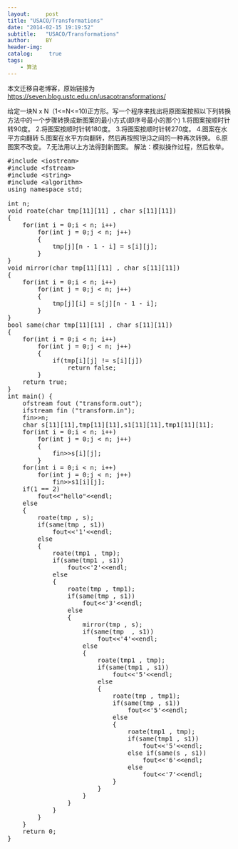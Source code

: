 ```yaml
---
layout:     post
title: "USACO/Transformations"
date: "2014-02-15 19:19:52"
subtitle:   "USACO/Transformations"
author:     BY
header-img:
catalog: 	 true
tags:
    - 算法
---
```


本文迁移自老博客，原始链接为 <https://seven.blog.ustc.edu.cn/usacotransformations/>

给定一块N x N（1<=N<=10)正方形。写一个程序来找出将原图案按照以下列转换方法中的一个步骤转换成新图案的最小方式(即序号最小的那个) 
1.将图案按顺时针转90度。 
2.将图案按顺时针转180度。 
3.将图案按顺时针转270度。 
4.图案在水平方向翻转 
5.图案在水平方向翻转，然后再按照1到3之间的一种再次转换。 
6.原图案不改变。 
7.无法用以上方法得到新图案。
解法：模拟操作过程，然后枚举。 
<pre class = "brush:[cpp]">
#include &lt;iostream&gt;
#include &lt;fstream&gt;
#include &lt;string&gt;
#include &lt;algorithm&gt;
using namespace std;

int n;
void roate(char tmp[11][11] , char s[11][11])
{
    for(int i = 0;i < n; i++)
        for(int j = 0;j < n; j++)
        {
            tmp[j][n - 1 - i] = s[i][j];
        }
}
void mirror(char tmp[11][11] , char s[11][11])
{
    for(int i = 0;i < n; i++)
        for(int j = 0;j < n; j++)
        {
            tmp[j][i] = s[j][n - 1 - i];
        }
}
bool same(char tmp[11][11] , char s[11][11])
{
    for(int i = 0;i < n; i++)
        for(int j = 0;j < n; j++)
        {
            if(tmp[i][j] != s[i][j])
                return false;
        }
    return true;
}
int main() {
    ofstream fout ("transform.out");
    ifstream fin ("transform.in");
    fin&gt;&gt;n;
    char s[11][11],tmp[11][11],s1[11][11],tmp1[11][11];
    for(int i = 0;i < n; i++)
        for(int j = 0;j < n; j++)
        {
            fin&gt;&gt;s[i][j];
        }
    for(int i = 0;i < n; i++)
        for(int j = 0;j < n; j++)
            fin&gt;&gt;s1[i][j];
    if(1 == 2)
        fout&lt;&lt;"hello"&lt;&lt;endl;
    else
    {
        roate(tmp , s);
        if(same(tmp , s1))
            fout&lt;&lt;'1'&lt;&lt;endl;
        else
        {
            roate(tmp1 , tmp);
            if(same(tmp1 , s1))
                fout&lt;&lt;'2'&lt;&lt;endl;
            else
            {
                roate(tmp , tmp1);
                if(same(tmp , s1))
                    fout&lt;&lt;'3'&lt;&lt;endl;
                else
                {
                    mirror(tmp , s);
                    if(same(tmp  , s1))
                        fout&lt;&lt;'4'&lt;&lt;endl;
                    else
                    {
                        roate(tmp1 , tmp);
                        if(same(tmp1 , s1))
                            fout&lt;&lt;'5'&lt;&lt;endl;
                        else
                        {
                            roate(tmp , tmp1);
                            if(same(tmp , s1))
                                fout&lt;&lt;'5'&lt;&lt;endl;
                            else
                            {
                                roate(tmp1 , tmp);
                                if(same(tmp1 , s1))
                                    fout&lt;&lt;'5'&lt;&lt;endl;
                                else if(same(s , s1))
                                    fout&lt;&lt;'6'&lt;&lt;endl;
                                else
                                    fout&lt;&lt;'7'&lt;&lt;endl;
                            }
                        }
                    }
                }
            }
        }
    }
    return 0;
}
</pre>

